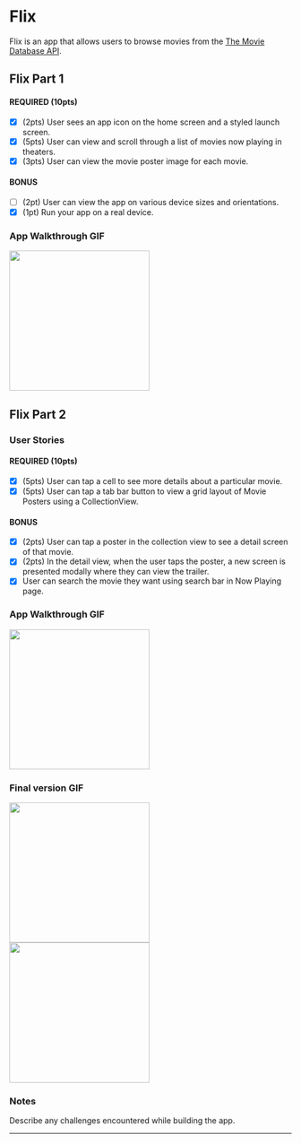 # Flix

Flix is an app that allows users to browse movies from the [The Movie Database API](http://docs.themoviedb.apiary.io/#).


## Flix Part 1

#### REQUIRED (10pts)
- [x] (2pts) User sees an app icon on the home screen and a styled launch screen.
- [x] (5pts) User can view and scroll through a list of movies now playing in theaters.
- [x] (3pts) User can view the movie poster image for each movie.

#### BONUS
- [ ] (2pt) User can view the app on various device sizes and orientations.
- [x] (1pt) Run your app on a real device.

### App Walkthrough GIF
<img src="https://github.com/iris-w03/Flix-Unit1/blob/main/Images/flix1.gif" width=250><br>


## Flix Part 2

### User Stories

#### REQUIRED (10pts)
- [x] (5pts) User can tap a cell to see more details about a particular movie.
- [x] (5pts) User can tap a tab bar button to view a grid layout of Movie Posters using a CollectionView.

#### BONUS
- [x] (2pts) User can tap a poster in the collection view to see a detail screen of that movie.
- [x] (2pts) In the detail view, when the user taps the poster, a new screen is presented modally where they can view the trailer.
- [x]  User can search the movie they want using search bar in Now Playing page.

### App Walkthrough GIF

<img src="https://github.com/iris-w03/Flix-Unit1/blob/main/Images/flix2.gif" width=250><br>


### Final version GIF
<img src="https://github.com/iris-w03/Flix-Unit1/blob/main/Images/flix_final1.gif" width=250><br>
<img src="https://github.com/iris-w03/Flix-Unit1/blob/main/Images/flix_final2.gif" width=250><br>


### Notes
Describe any challenges encountered while building the app.

---
